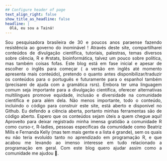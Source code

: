 ```yaml
---
## Configure header of page
text_align_right: false
show_title_as_headline: false
headline: |
  Olá, eu sou a Tainá!
---
```


<!-- this is a subheadline -->
<div style="text-align: justify"> Sou pesquisadora brasileira de 30 e poucos anos paraense fazendo resistência ao governo do inominável ! Através deste site, compartilharei conteúdos de divulgação científica, tutoriais, palestras, temas diversos sobre ciência, R e #rstats, bioinformática, talvez um pouco sobre política, mas também coisas fofas. Este blog está em fase inicial e apesar de escolher o inglês para começar ( a versão em inglês até momento apresenta mais conteúdo), pretendo o quanto antes disponibilizar/traduzir os conteúdos para o português 
 e futuramente para o espanhol também (precisarei de ajuda com a gramática rsrs). Embora ter uma linguagem comum seja importante para a divulgação científica, oferecer alternativas multilíngues promove equidade, inclusão e diversidade na comunidade científica e para além dela. Não menos importante, todo o conteúdo, incluindo o código para construir este site, está aberto e disponível no Github. Eu defendo a ciência aberta, portanto minhas ferramentas são de código aberto. Espero que os conteúdos sejam úteis a quem chegue aqui! Aproveito para deixar registrado minha imensa gratidão a comunidade R como curso-r, R-ladies, pessoas específicas da comunidade como Beatriz Mills e Fernanda Kelly (mas tem mais gente e a lista é grande), sem os quais eu não teria evoluído tanto no aprendizado em programação R, e que acabou me levando ao imenso interesse em tudo relacionado a programação em geral.  Com este blog quero ajudar assim como a comunidade me ajudou 💜.</div> 

         
